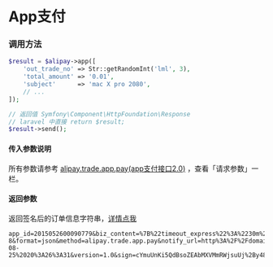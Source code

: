 # App支付

### 调用方法

```php
$result = $alipay->app([
    'out_trade_no' => Str::getRandomInt('lml', 3),
    'total_amount' => '0.01',
    'subject'      => 'mac X pro 2080',
    // ...
]);

// 返回值 Symfony\Component\HttpFoundation\Response
// laravel 中直接 return $result;
$result->send();

```

#### 传入参数说明

所有参数请参考 [alipay.trade.app.pay\(app支付接口2.0\)](https://docs.open.alipay.com/api_1/alipay.trade.app.pay/)  ，查看「请求参数」一栏。

#### 返回参数

返回签名后的订单信息字符串，[详情点我](https://docs.open.alipay.com/204/105465/)

```text
app_id=2015052600090779&biz_content=%7B%22timeout_express%22%3A%2230m%22%2C%22product_code%22%3A%22QUICK_MSECURITY_PAY%22%2C%22total_amount%22%3A%220.01%22%2C%22subject%22%3A%221%22%2C%22body%22%3A%22%E6%88%91%E6%98%AF%E6%B5%8B%E8%AF%95%E6%95%B0%E6%8D%AE%22%2C%22out_trade_no%22%3A%22IQJZSRC1YMQB5HU%22%7D&charset=utf-8&format=json&method=alipay.trade.app.pay&notify_url=http%3A%2F%2Fdomain.merchant.com%2Fpayment_notify&sign_type=RSA2&timestamp=2016-08-25%2020%3A26%3A31&version=1.0&sign=cYmuUnKi5QdBsoZEAbMXVMmRWjsuUj%2By48A2DvWAVVBuYkiBj13CFDHu2vZQvmOfkjE0YqCUQE04kqm9Xg3tIX8tPeIGIFtsIyp%2FM45w1ZsDOiduBbduGfRo1XRsvAyVAv2hCrBLLrDI5Vi7uZZ77Lo5J0PpUUWwyQGt0M4cj8g%3D
```

